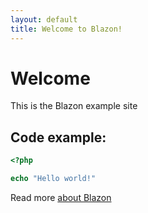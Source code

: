 ```yaml
---
layout: default
title: Welcome to Blazon!
---
```

# Welcome

This is the Blazon example site

## Code example:

```php
<?php

echo "Hello world!"

```

Read more [about Blazon](about)
